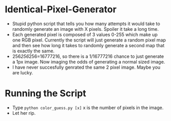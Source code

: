 # Identical-Pixel-Generator
* Stupid python script that tells you how many attempts it would take to randomly generate an image with X pixels. Spoiler it take a long time.
* Each generated pixel is composed of 3 values 0-255 which make up one RGB pixel. Currently the script will just generate a random pixel map and then see how long it takes to randomly generate a second map that is exactly the same.
* 256*256*256=16777216, so there is a 1/16777216 chance to just generate a 1px image. Now imaging the odds of generating a normal sized image.
* I have never succesfully genrated the same 2 pixel image. Maybe you are lucky.

# Running the Script
* Type `python color_guess.py [x]` x is the number of pixels in the image.
* Let her rip.
